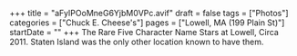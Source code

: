+++
title = "aFyIPOoMneG6YjbM0VPc.avif"
draft = false
tags = ["Photos"]
categories = ["Chuck E. Cheese's"]
pages = ["Lowell, MA (199 Plain St)"]
startDate = ""
+++
The Rare Five Character Name Stars at Lowell, Circa 2011. Staten Island was the only other location known to have them.
